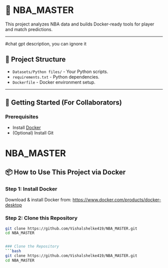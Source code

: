 # 🏀 NBA_MASTER

This project analyzes NBA data and builds Docker-ready tools for player and match predictions.

---

#chat gpt description, you can ignore it


## 📁 Project Structure

- `Datasets/Python files/` - Your Python scripts.
- `requirements.txt` - Python dependencies.
- `Dockerfile` - Docker environment setup.

---

## 🚀 Getting Started (For Collaborators)

### Prerequisites
- Install [Docker](https://www.docker.com/products/docker-desktop)
- (Optional) Install Git

# NBA_MASTER

## 📦 How to Use This Project via Docker

### Step 1: Install Docker
Download & install Docker from: https://www.docker.com/products/docker-desktop

### Step 2: Clone this Repository
```bash
git clone https://github.com/Vishalshelke419/NBA_MASTER.git
cd NBA_MASTER


### Clone the Repository
```bash
git clone https://github.com/Vishalshelke419/NBA_MASTER.git
cd NBA_MASTER
